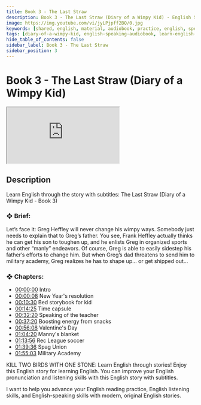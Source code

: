 ```yaml
---
title: Book 3 - The Last Straw
description: Book 3 - The Last Straw (Diary of a Wimpy Kid) - English Speaking Audiobook
image: https://img.youtube.com/vi/jyLPjpff2BQ/0.jpg
keywords: [shared, english, material, audiobook, practice, english, speaking]
tags: [diary-of-a-wimpy-kid, english-speaking-audiobook, learn-english-through-story, effortless-english]
hide_table_of_contents: false
sidebar_label: Book 3 - The Last Straw
sidebar_position: 3
---
```

<head>
  <meta name="robots" content="noindex, nofollow" />
</head>

# Book 3 - The Last Straw (Diary of a Wimpy Kid)

<div class="video-container">
<iframe src="https://www.youtube.com/embed/jyLPjpff2BQ?controls=0" title="YouTube video player"></iframe>
<a href="https://www.youtube.com/watch?list=PL___7gkXqjbyWMrWtRC5qBaVcJBLHgTnt&v=jyLPjpff2BQ" target="_blank"></a>
</div>

## Description

Learn English through the story with subtitles: The Last Straw (Diary of a Wimpy Kid - Book 3)

### ❖ Brief: 

Let’s face it: Greg Heffley will never change his wimpy ways. Somebody just needs to explain that to Greg’s father. You see, Frank Heffley actually thinks he can get his son to toughen up, and he enlists Greg in organized sports and other “manly” endeavors. Of course, Greg is able to easily sidestep his father’s efforts to change him. But when Greg’s dad threatens to send him to military academy, Greg realizes he has to shape up... or get shipped out...

### ❖ Chapters:
- [00:00:00](https://www.youtube.com/watch?list=PL___7gkXqjbyWMrWtRC5qBaVcJBLHgTnt&v=jyLPjpff2BQ&t=0s) Intro
- [00:00:08](https://www.youtube.com/watch?list=PL___7gkXqjbyWMrWtRC5qBaVcJBLHgTnt&v=jyLPjpff2BQ&t=8s) New Year's resolution
- [00:10:30](https://www.youtube.com/watch?list=PL___7gkXqjbyWMrWtRC5qBaVcJBLHgTnt&v=jyLPjpff2BQ&t=630s) Bed storybook for kid
- [00:14:25](https://www.youtube.com/watch?list=PL___7gkXqjbyWMrWtRC5qBaVcJBLHgTnt&v=jyLPjpff2BQ&t=865s) Time capsule
- [00:32:20](https://www.youtube.com/watch?list=PL___7gkXqjbyWMrWtRC5qBaVcJBLHgTnt&v=jyLPjpff2BQ&t=1940s) Speaking of the teacher
- [00:37:20](https://www.youtube.com/watch?list=PL___7gkXqjbyWMrWtRC5qBaVcJBLHgTnt&v=jyLPjpff2BQ&t=2240s) Boosting energy from snacks
- [00:56:08](https://www.youtube.com/watch?list=PL___7gkXqjbyWMrWtRC5qBaVcJBLHgTnt&v=jyLPjpff2BQ&t=3368s) Valentine's Day
- [01:04:20](https://www.youtube.com/watch?list=PL___7gkXqjbyWMrWtRC5qBaVcJBLHgTnt&v=jyLPjpff2BQ&t=3860s) Manny's blanket
- [01:13:56](https://www.youtube.com/watch?list=PL___7gkXqjbyWMrWtRC5qBaVcJBLHgTnt&v=jyLPjpff2BQ&t=4436s) Rec League soccer
- [01:39:36](https://www.youtube.com/watch?list=PL___7gkXqjbyWMrWtRC5qBaVcJBLHgTnt&v=jyLPjpff2BQ&t=5976s) Spag Union
- [01:55:03](https://www.youtube.com/watch?list=PL___7gkXqjbyWMrWtRC5qBaVcJBLHgTnt&v=jyLPjpff2BQ&t=6903s) Military Academy

KILL TWO BIRDS WITH ONE STONE: Learn English through stories! Enjoy this English story for learning English. You can improve your English pronunciation and listening skills with this English story with subtitles.

I want to help you advance your English reading practice, English listening skills, and English-speaking skills with modern, original English stories.
